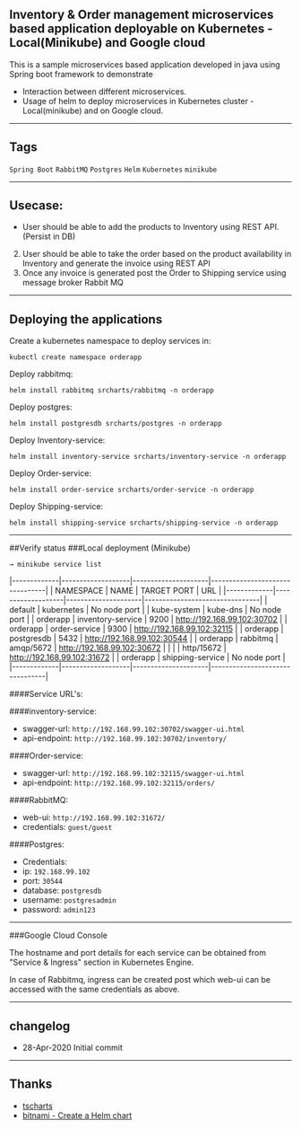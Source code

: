 Inventory & Order management microservices based application deployable on Kubernetes - Local(Minikube) and Google cloud
----

This is a sample microservices based application developed in java using Spring boot framework to demonstrate 

* Interaction between different microservices.
* Usage of helm to deploy microservices in Kubernetes cluster - Local(minikube) and on Google cloud.


----
## Tags

`Spring Boot`
`RabbitMQ`
`Postgres`
`Helm`
`Kubernetes`
`minikube`

----
## Usecase:

   * User should be able to add the products to Inventory using REST API. (Persist in DB)
   2. User should be able to take the order based on the product availability in Inventory and generate the invoice using REST API
   3. Once any invoice is generated post the Order to Shipping service using message broker Rabbit MQ
----
## Deploying the applications

Create a kubernetes namespace to deploy services in:

    kubectl create namespace orderapp

 Deploy rabbitmq:
 
    helm install rabbitmq srcharts/rabbitmq -n orderapp

 Deploy postgres:
    
    helm install postgresdb srcharts/postgres -n orderapp

Deploy Inventory-service:

    helm install inventory-service srcharts/inventory-service -n orderapp

Deploy Order-service:

    helm install order-service srcharts/order-service -n orderapp

Deploy Shipping-service:

    helm install shipping-service srcharts/shipping-service -n orderapp

----
##Verify status 
###Local deployment (Minikube) 

    → minikube service list
|-------------|-------------------|---------------------|--------------------------------|
|  NAMESPACE  |       NAME        |     TARGET PORT     |              URL               |
|-------------|-------------------|---------------------|--------------------------------|
| default     | kubernetes        | No node port        |
| kube-system | kube-dns          | No node port        |
| orderapp    | inventory-service |                9200 | http://192.168.99.102:30702    |
| orderapp    | order-service     |                9300 | http://192.168.99.102:32115    |
| orderapp    | postgresdb        |                5432 | http://192.168.99.102:30544    |
| orderapp    | rabbitmq          | amqp/5672           | http://192.168.99.102:30672    |
|             |                   | http/15672          | http://192.168.99.102:31672    |
| orderapp    | shipping-service  | No node port        |
|-------------|-------------------|---------------------|--------------------------------|

####Service URL's:

####inventory-service:

* swagger-url: `http://192.168.99.102:30702/swagger-ui.html`
* api-endpoint: `http://192.168.99.102:30702/inventory/`

####Order-service:

* swagger-url: `http://192.168.99.102:32115/swagger-ui.html`
* api-endpoint: `http://192.168.99.102:32115/orders/` 

####RabbitMQ:

* web-ui: `http://192.168.99.102:31672/`
* credentials: `guest/guest`

####Postgres:

* Credentials:
* ip: `192.168.99.102`
* port: `30544`
* database: `postgresdb`
* username: `postgresadmin`
* password: `admin123`

----
###Google Cloud Console

The hostname and port details for each service can be obtained from "Service & Ingress" section in Kubernetes Engine.

In case of Rabbitmq, ingress can be created post which web-ui can be accessed with the same credentials as above.


----
## changelog
* 28-Apr-2020 Initial commit

----
## Thanks
* [tscharts](https://github.com/technosophos/tscharts)
* [bitnami - Create a Helm chart](https://youtu.be/TJ9hPLn0oAs)
